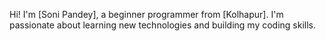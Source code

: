 Hi! I'm [Soni Pandey], a beginner programmer from [Kolhapur]. I'm passionate about learning new technologies and building my coding skills.
